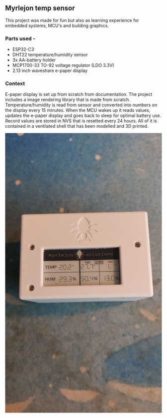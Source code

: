 ## Myrlejon temp sensor

This project was made for fun but also as learning experience for embedded systems, MCU's and building graphics. 

### Parts used -

* ESP32-C3
* DHT22 temperature/humidity sensor
* 3x AA-battery holder
* MCP1700-33 TO-92 voltage regulator (LDO 3.3V)
* 2.13 inch waveshare e-paper display 

### Context

E-paper display is set up from scratch from documentation. The project includes a image rendering library that is made from scratch. Temperature/humidity is read from sensor and converted into numbers on the display every 15 minutes. When the MCU wakes up it reads values, updates the e-paper display and goes back to sleep for optimal battery use. Record values are stored in NVS that is resetted every 24 hours. All of it is contained in a ventilated shell that has been modelled and 3D printed.

![myrlebee sensor](img/myrlejon%20temp%20sensor.jpg)